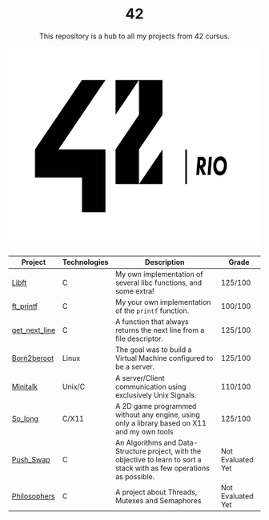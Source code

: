 <h1 align="center">42</h1>

<p align="center">This repository is a hub to all my projects from 42 cursus.</p>

<p align="center">
  <img height="400px" src="./assets/42_rio_logo_white.png">
</p>




| Project                                                      | Technologies | Description                                                                                                                        | Grade             |
| ------------------------------------------------------------ | ------------ | ---------------------------------------------------------------------------------------------------------------------------------- | ----------------- |
| [Libft](https://github.com/PedroDrago/libft)                 | C            | My own implementation of several libc functions, and some extra!                                                                   | 125/100           |
| [ft_printf](https://github.com/PedroDrago/ft_printf)         | C            | My your own implementation of the `printf` function.                                                                               | 100/100           |
| [get_next_line](https://github.com/PedroDrago/get_next_line) | C            | A function that always returns the next line from a file descriptor.                                                               | 125/100           |
| [Born2beroot](https://github.com/PedroDrago/born2beroot)     | Linux        | The goal was to build a Virtual Machine configured to be a server.                                                                 | 125/100           |
| [Minitalk](https://github.com/PedroDrago/minitalk)           | Unix/C       | A server/Client communication using exclusively Unix Signals.                                                                      | 110/100           |
| [So_long](https://github.com/PedroDrago/so_long)             | C/X11        | A 2D game programmed without any engine, using only a library based on X11 and my own tools                                        | 125/100           |
| [Push_Swap](https://github.com/PedroDrago/push_swap)         | C            | An Algorithms and Data-Structure project, with the objective to learn to sort a stack with as few operations as possible.          | Not Evaluated Yet |
| [Philosophers](https://github.com/PedroDrago/Philosophers)   | C            | A project about Threads, Mutexes and Semaphores                                                                                    | Not Evaluated Yet |
